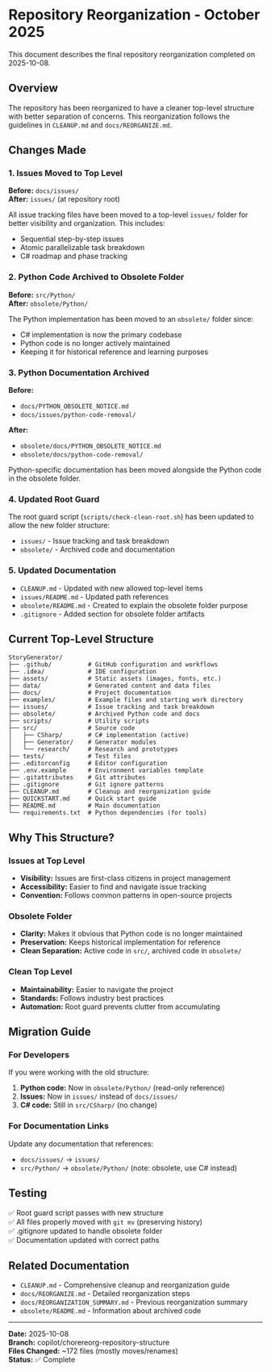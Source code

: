 # Repository Reorganization - October 2025

This document describes the final repository reorganization completed on 2025-10-08.

## Overview

The repository has been reorganized to have a cleaner top-level structure with better separation of concerns. This reorganization follows the guidelines in `CLEANUP.md` and `docs/REORGANIZE.md`.

## Changes Made

### 1. Issues Moved to Top Level

**Before:** `docs/issues/`  
**After:** `issues/` (at repository root)

All issue tracking files have been moved to a top-level `issues/` folder for better visibility and organization. This includes:
- Sequential step-by-step issues
- Atomic parallelizable task breakdown
- C# roadmap and phase tracking

### 2. Python Code Archived to Obsolete Folder

**Before:** `src/Python/`  
**After:** `obsolete/Python/`

The Python implementation has been moved to an `obsolete/` folder since:
- C# implementation is now the primary codebase
- Python code is no longer actively maintained
- Keeping it for historical reference and learning purposes

### 3. Python Documentation Archived

**Before:**
- `docs/PYTHON_OBSOLETE_NOTICE.md`
- `docs/issues/python-code-removal/`

**After:**
- `obsolete/docs/PYTHON_OBSOLETE_NOTICE.md`
- `obsolete/docs/python-code-removal/`

Python-specific documentation has been moved alongside the Python code in the obsolete folder.

### 4. Updated Root Guard

The root guard script (`scripts/check-clean-root.sh`) has been updated to allow the new folder structure:
- `issues/` - Issue tracking and task breakdown
- `obsolete/` - Archived code and documentation

### 5. Updated Documentation

- `CLEANUP.md` - Updated with new allowed top-level items
- `issues/README.md` - Updated path references
- `obsolete/README.md` - Created to explain the obsolete folder purpose
- `.gitignore` - Added section for obsolete folder artifacts

## Current Top-Level Structure

```
StoryGenerator/
├── .github/          # GitHub configuration and workflows
├── .idea/            # IDE configuration
├── assets/           # Static assets (images, fonts, etc.)
├── data/             # Generated content and data files
├── docs/             # Project documentation
├── examples/         # Example files and starting work directory
├── issues/           # Issue tracking and task breakdown
├── obsolete/         # Archived Python code and docs
├── scripts/          # Utility scripts
├── src/              # Source code
│   ├── CSharp/       # C# implementation (active)
│   ├── Generator/    # Generator modules
│   └── research/     # Research and prototypes
├── tests/            # Test files
├── .editorconfig     # Editor configuration
├── .env.example      # Environment variables template
├── .gitattributes    # Git attributes
├── .gitignore        # Git ignore patterns
├── CLEANUP.md        # Cleanup and reorganization guide
├── QUICKSTART.md     # Quick start guide
├── README.md         # Main documentation
└── requirements.txt  # Python dependencies (for tools)
```

## Why This Structure?

### Issues at Top Level
- **Visibility:** Issues are first-class citizens in project management
- **Accessibility:** Easier to find and navigate issue tracking
- **Convention:** Follows common patterns in open-source projects

### Obsolete Folder
- **Clarity:** Makes it obvious that Python code is no longer maintained
- **Preservation:** Keeps historical implementation for reference
- **Clean Separation:** Active code in `src/`, archived code in `obsolete/`

### Clean Top Level
- **Maintainability:** Easier to navigate the project
- **Standards:** Follows industry best practices
- **Automation:** Root guard prevents clutter from accumulating

## Migration Guide

### For Developers

If you were working with the old structure:

1. **Python code:** Now in `obsolete/Python/` (read-only reference)
2. **Issues:** Now in `issues/` instead of `docs/issues/`
3. **C# code:** Still in `src/CSharp/` (no change)

### For Documentation Links

Update any documentation that references:
- `docs/issues/` → `issues/`
- `src/Python/` → `obsolete/Python/` (note: obsolete, use C# instead)

## Testing

✅ Root guard script passes with new structure  
✅ All files properly moved with `git mv` (preserving history)  
✅ .gitignore updated to handle obsolete folder  
✅ Documentation updated with correct paths

## Related Documentation

- `CLEANUP.md` - Comprehensive cleanup and reorganization guide
- `docs/REORGANIZE.md` - Detailed reorganization steps
- `docs/REORGANIZATION_SUMMARY.md` - Previous reorganization summary
- `obsolete/README.md` - Information about archived code

---

**Date:** 2025-10-08  
**Branch:** copilot/chorereorg-repository-structure  
**Files Changed:** ~172 files (mostly moves/renames)  
**Status:** ✅ Complete
